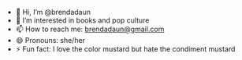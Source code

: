 - 👋 Hi, I’m @brendadaun
- 👀 I’m interested in books and pop culture
- 📫 How to reach me: brendadaun@gmail.com
- 😄 Pronouns: she/her
- ⚡ Fun fact: I love the color mustard but hate the condiment mustard

<!---
brendadaun/brendadaun is a ✨ special ✨ repository because its `README.md` (this file) appears on your GitHub profile.
You can click the Preview link to take a look at your changes.
--->
